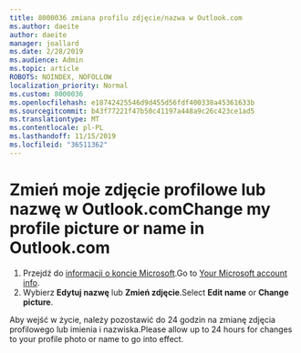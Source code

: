 ```yaml
---
title: 8000036 zmiana profilu zdjęcie/nazwa w Outlook.com
ms.author: daeite
author: daeite
manager: joallard
ms.date: 2/28/2019
ms.audience: Admin
ms.topic: article
ROBOTS: NOINDEX, NOFOLLOW
localization_priority: Normal
ms.custom: 8000036
ms.openlocfilehash: e18742425546d9d455d56fdf400338a45361633b
ms.sourcegitcommit: b43f77221f47b50c41197a448a9c26c423ce1ad5
ms.translationtype: MT
ms.contentlocale: pl-PL
ms.lasthandoff: 11/15/2019
ms.locfileid: "36511362"
---
```

# <a name="change-my-profile-picture-or-name-in-outlookcom"></a><span data-ttu-id="c6904-102">Zmień moje zdjęcie profilowe lub nazwę w Outlook.com</span><span class="sxs-lookup"><span data-stu-id="c6904-102">Change my profile picture or name in Outlook.com</span></span>

1. <span data-ttu-id="c6904-103">Przejdź do [informacji o koncie Microsoft](https://go.microsoft.com/fwlink/p/?linkid=860841).</span><span class="sxs-lookup"><span data-stu-id="c6904-103">Go to [Your Microsoft account info](https://go.microsoft.com/fwlink/p/?linkid=860841).</span></span>
1. <span data-ttu-id="c6904-104">Wybierz **Edytuj nazwę** lub **Zmień zdjęcie**.</span><span class="sxs-lookup"><span data-stu-id="c6904-104">Select **Edit name** or **Change picture**.</span></span>

<span data-ttu-id="c6904-105">Aby wejść w życie, należy pozostawić do 24 godzin na zmianę zdjęcia profilowego lub imienia i nazwiska.</span><span class="sxs-lookup"><span data-stu-id="c6904-105">Please allow up to 24 hours for changes to your profile photo or name to go into effect.</span></span>